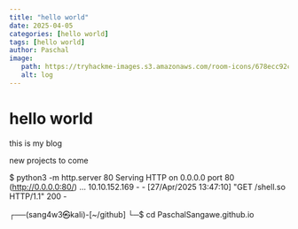 ```yaml
---
title: "hello world"
date: 2025-04-05
categories: [hello world]
tags: [hello world]
author: Paschal
image:
   path: https://tryhackme-images.s3.amazonaws.com/room-icons/678ecc92c80aa206339f0f23-1738938756523
   alt: log
---
```



# hello world

this is my blog
 
 new projects to come

$ python3 -m http.server 80
Serving HTTP on 0.0.0.0 port 80 (http://0.0.0.0:80/) ...
10.10.152.169 - - [27/Apr/2025 13:47:10] "GET /shell.so HTTP/1.1" 200 -


                                                                                                                                                                                                                                           
┌──(sang4w3㉿kali)-[~/github]
└─$  cd PaschalSangawe.github.io


